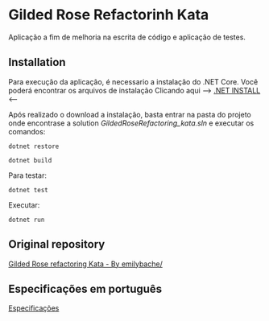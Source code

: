 # Gilded Rose Refactorinh Kata

Aplicação a fim de melhoria na escrita de código e aplicação de testes.
## Installation

Para execução da aplicação, é necessario a instalação do .NET Core. Você poderá encontrar os arquivos de instalação Clicando aqui -->  [.NET INSTALL](https://dotnet.microsoft.com/download) <--

Após realizado o download a instalação, basta entrar na pasta do projeto onde encontrase a solution *GildedRoseRefactoring_kata.sln* e executar os comandos:


```
dotnet restore
```

```
dotnet build
```

Para testar:
```
dotnet test
```


Executar:
```
dotnet run
```

## Original repository
[Gilded Rose refactoring Kata - By emilybache/](https://github.com/emilybache/GildedRose-Refactoring-Kata)
## Especificações em português

[Especificações](Kata/blob/main/GildedRoseRequirements_pt-BR.md)

